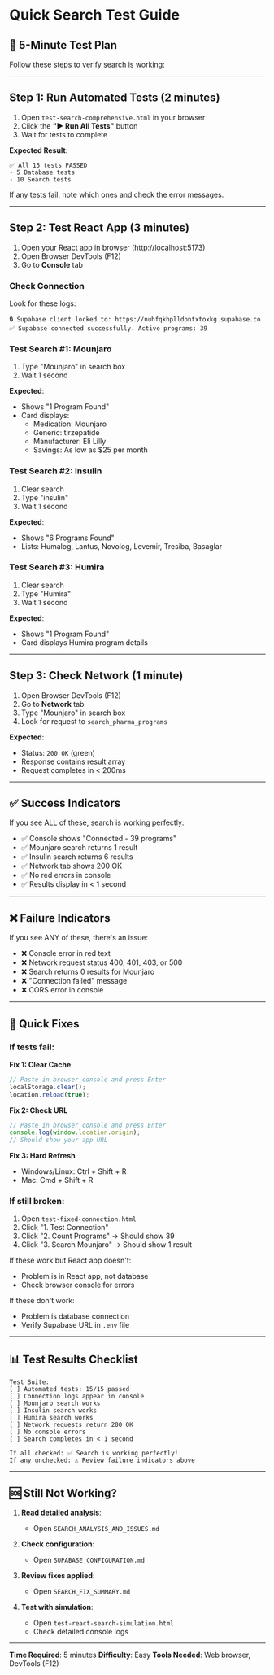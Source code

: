 # Quick Search Test Guide

## 🚀 5-Minute Test Plan

Follow these steps to verify search is working:

---

## Step 1: Run Automated Tests (2 minutes)

1. Open `test-search-comprehensive.html` in your browser
2. Click the **"▶️ Run All Tests"** button
3. Wait for tests to complete

**Expected Result**:
```
✅ All 15 tests PASSED
- 5 Database tests
- 10 Search tests
```

If any tests fail, note which ones and check the error messages.

---

## Step 2: Test React App (3 minutes)

1. Open your React app in browser (http://localhost:5173)
2. Open Browser DevTools (F12)
3. Go to **Console** tab

### Check Connection
Look for these logs:
```
🔒 Supabase client locked to: https://nuhfqkhplldontxtoxkg.supabase.co
✅ Supabase connected successfully. Active programs: 39
```

### Test Search #1: Mounjaro
1. Type "Mounjaro" in search box
2. Wait 1 second

**Expected**:
- Shows "1 Program Found"
- Card displays:
  - Medication: Mounjaro
  - Generic: tirzepatide
  - Manufacturer: Eli Lilly
  - Savings: As low as $25 per month

### Test Search #2: Insulin
1. Clear search
2. Type "insulin"
3. Wait 1 second

**Expected**:
- Shows "6 Programs Found"
- Lists: Humalog, Lantus, Novolog, Levemir, Tresiba, Basaglar

### Test Search #3: Humira
1. Clear search
2. Type "Humira"
3. Wait 1 second

**Expected**:
- Shows "1 Program Found"
- Card displays Humira program details

---

## Step 3: Check Network (1 minute)

1. Open Browser DevTools (F12)
2. Go to **Network** tab
3. Type "Mounjaro" in search box
4. Look for request to `search_pharma_programs`

**Expected**:
- Status: `200 OK` (green)
- Response contains result array
- Request completes in < 200ms

---

## ✅ Success Indicators

If you see ALL of these, search is working perfectly:

- ✅ Console shows "Connected - 39 programs"
- ✅ Mounjaro search returns 1 result
- ✅ Insulin search returns 6 results
- ✅ Network tab shows 200 OK
- ✅ No red errors in console
- ✅ Results display in < 1 second

---

## ❌ Failure Indicators

If you see ANY of these, there's an issue:

- ❌ Console error in red text
- ❌ Network request status 400, 401, 403, or 500
- ❌ Search returns 0 results for Mounjaro
- ❌ "Connection failed" message
- ❌ CORS error in console

---

## 🔧 Quick Fixes

### If tests fail:

**Fix 1: Clear Cache**
```javascript
// Paste in browser console and press Enter
localStorage.clear();
location.reload(true);
```

**Fix 2: Check URL**
```javascript
// Paste in browser console and press Enter
console.log(window.location.origin);
// Should show your app URL
```

**Fix 3: Hard Refresh**
- Windows/Linux: Ctrl + Shift + R
- Mac: Cmd + Shift + R

### If still broken:

1. Open `test-fixed-connection.html`
2. Click "1. Test Connection"
3. Click "2. Count Programs" → Should show 39
4. Click "3. Search Mounjaro" → Should show 1 result

If these work but React app doesn't:
- Problem is in React app, not database
- Check browser console for errors

If these don't work:
- Problem is database connection
- Verify Supabase URL in `.env` file

---

## 📊 Test Results Checklist

```
Test Suite:
[ ] Automated tests: 15/15 passed
[ ] Connection logs appear in console
[ ] Mounjaro search works
[ ] Insulin search works
[ ] Humira search works
[ ] Network requests return 200 OK
[ ] No console errors
[ ] Search completes in < 1 second

If all checked: ✅ Search is working perfectly!
If any unchecked: ⚠️ Review failure indicators above
```

---

## 🆘 Still Not Working?

1. **Read detailed analysis**:
   - Open `SEARCH_ANALYSIS_AND_ISSUES.md`

2. **Check configuration**:
   - Open `SUPABASE_CONFIGURATION.md`

3. **Review fixes applied**:
   - Open `SEARCH_FIX_SUMMARY.md`

4. **Test with simulation**:
   - Open `test-react-search-simulation.html`
   - Check detailed console logs

---

**Time Required**: 5 minutes
**Difficulty**: Easy
**Tools Needed**: Web browser, DevTools (F12)
